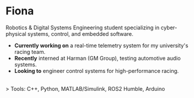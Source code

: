 # Fiona

Robotics & Digital Systems Engineering student specializing in cyber-physical systems, control, and embedded software.

  - **Currently working on** a real-time telemetry system for my university's racing team.
  - **Recently** interned at Harman (GM Group), testing automotive audio systems.
  - **Looking to** engineer control systems for high-performance racing.
<br>
> Tools: C++, Python, MATLAB/Simulink, ROS2 Humble, Arduino
